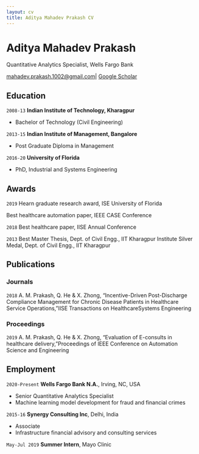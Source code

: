 ```yaml
---
layout: cv
title: Aditya Mahadev Prakash CV
---
```


# Aditya Mahadev Prakash
Quantitative Analytics Specialist, Wells Fargo Bank
<div id="webaddress">
<a href="mahadevprakash90@ufl.edu">mahadev.prakash.1002@gmail.com</a>|
<a href="https://scholar.google.com/citations?user=PpuVSqsAAAAJ&hl=en">Google Scholar</a> 
</div>

## Education

`2008-13`
__Indian Institute of Technology, Kharagpur__

- Bachelor of Technology (Civil Engineering)

`2013-15`
__Indian Institute of Management, Bangalore__

- Post Graduate Diploma in Management

`2016-20`
__University of Florida__

- PhD, Industrial and Systems Engineering



## Awards

`2019`
Hearn graduate research award, ISE University of Florida

Best healthcare automation paper, IEEE CASE Conference

`2018`
Best healthcare paper, IISE Annual Conference

`2013`
Best Master Thesis, Dept. of Civil Engg., IIT Kharagpur
Institute Silver Medal, Dept. of Civil Engg., IIT Kharagpur




## Publications

<!-- A list is also available [online](https://scholar.google.com/citations?user=PpuVSqsAAAAJ&hl=en) -->

### Journals

`2018`
A.  M.  Prakash,  Q.  He  &  X.  Zhong,  “Incentive-Driven  Post-Discharge  Compliance  Management for  Chronic  Disease  Patients  in  Healthcare  Service  Operations,”IISE Transactions on HealthcareSystems Engineering

### Proceedings

`2019`
A. M. Prakash, Q. He & X. Zhong, “Evaluation of E-consults in healthcare delivery,”Proceedings of IEEE Conference on Automation Science and Engineering 

## Employment

`2020-Present`
__Wells Fargo Bank N.A.__, Irving, NC, USA
- Senior Quantitative Analytics Specialist
- Machine learning model development for fraud and financial crimes

`2015-16`
__Synergy Consulting Inc__, Delhi, India

- Associate
- Infrastructure financial advisory and consulting services

`May-Jul 2019`
__Summer Intern__, Mayo Clinic


<!-- ### Footer

Last updated: January 2024 -->

